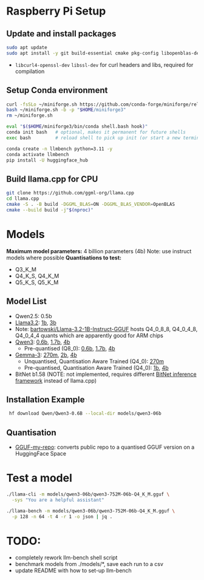 # Raspberry Pi Setup
## Update and install packages
```bash
sudo apt update
sudo apt install -y git build-essential cmake pkg-config libopenblas-dev jq libcurl4-openssl-dev libssl-dev
```
- `libcurl4-openssl-dev` `libssl-dev` for curl headers and libs, required for compilation

## Setup Conda environment
```bash
curl -fsSLo ~/miniforge.sh https://github.com/conda-forge/miniforge/releases/latest/download/Miniforge3-Linux-aarch64.sh
bash ~/miniforge.sh -b -p "$HOME/miniforge3"
rm ~/miniforge.sh
```
```bash
eval "$($HOME/miniforge3/bin/conda shell.bash hook)"
conda init bash   # optional, makes it permanent for future shells
exec bash         # reload shell to pick up init (or start a new terminal)
```
```bash
conda create -n llmbench python=3.11 -y
conda activate llmbench
pip install -U huggingface_hub
```

## Build llama.cpp for CPU
```bash
git clone https://github.com/ggml-org/llama.cpp
cd llama.cpp
cmake -S . -B build -DGGML_BLAS=ON -DGGML_BLAS_VENDOR=OpenBLAS
cmake --build build -j"$(nproc)"
```
# Models
**Maximum model parameters:** 4 billion parameters (4b)
Note: use instruct models where possible
**Quantisations to test:** 
- Q3_K_M
- Q4_K_S, Q4_K_M
- Q5_K_S, Q5_K_M
## Model List
- Qwen2.5: 0.5b
- [Llama3.2](https://huggingface.co/collections/meta-llama/llama-32-66f448ffc8c32f949b04c8cf): [1b](https://huggingface.co/meta-llama/Llama-3.2-1B), [3b](https://huggingface.co/meta-llama/Llama-3.2-3B)
- Note: [bartowski/Llama-3.2-1B-Instruct-GGUF](https://huggingface.co/bartowski/Llama-3.2-1B-Instruct-GGUF) hosts Q4_0_8_8, Q4_0_4_8, Q4_0_4_4 quants which are apparently good for ARM chips
- [Qwen3](https://huggingface.co/collections/Qwen/qwen3-67dd247413f0e2e4f653967f): [0.6b](https://huggingface.co/Qwen/Qwen3-0.6B), [1.7b](https://huggingface.co/Qwen/Qwen3-1.7B), [4b](https://huggingface.co/Qwen/Qwen3-4B)
	- Pre-quantised (Q8_0): [0.6b](https://huggingface.co/Qwen/Qwen3-0.6B-GGUF), [1.7b](https://huggingface.co/Qwen/Qwen3-1.7B-GGUF), [4b](https://huggingface.co/Qwen/Qwen3-4B-GGUF)
- [Gemma-3](https://huggingface.co/collections/google/gemma-3-release-67c6c6f89c4f76621268bb6d): [270m](https://huggingface.co/google/gemma-3-270m), [2b](https://huggingface.co/google/gemma-3-1b-pt), [4b](https://huggingface.co/google/gemma-3-4b-pt)
	- Unquantised, Quantisation Aware Trained (Q4_0): [270m](https://huggingface.co/google/gemma-3-270m-qat-q4_0-unquantized)
	- Pre-quantised, Quantisation Aware Trained (Q4_0): [1b](https://huggingface.co/google/gemma-3-1b-pt-qat-q4_0-gguf), [4b](https://huggingface.co/google/gemma-3-4b-pt-qat-q4_0-gguf)
- BitNet b1.58 (NOTE: not implemented, requires different [BitNet inference framework](https://github.com/microsoft/BitNet) instead of llama.cpp)

## Installation Example
```bash
 hf download Qwen/Qwen3-0.6B --local-dir models/qwen3-06b
```

## Quantisation
- [GGUF-my-repo](https://huggingface.co/spaces/ggml-org/gguf-my-repo): converts public repo to a quantised GGUF version on a HuggingFace Space

# Test a model
```bash
./llama-cli -m models/qwen3-06b/qwen3-752M-06b-Q4_K_M.gguf \
  -sys "You are a helpful assistant"
```
```bash
./llama-bench -m models/qwen3-06b/qwen3-752M-06b-Q4_K_M.gguf \
  -p 128 -n 64 -t 4 -r 1 -o json | jq .
```
# TODO:
- completely rework llm-bench shell script
- benchmark models from ./models/*, save each run to a csv
- update README with how to set-up llm-bench
